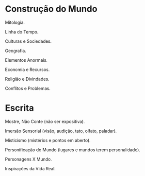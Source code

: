 # Construção do Mundo

Mitologia.

Linha do Tempo.

Culturas e Sociedades.

Geografia.

Elementos Anormais.

Economia e Recursos.

Religião e Divindades.

Conflitos e Problemas.

# Escrita

Mostre, Não Conte (não ser expositiva).

Imersão Sensorial (visão, audição, tato, olfato, paladar).

Misticismo (mistérios e pontos em aberto).

Personificação do Mundo (lugares e mundos terem personalidade).

Personagens X Mundo.

Inspirações da Vida Real.